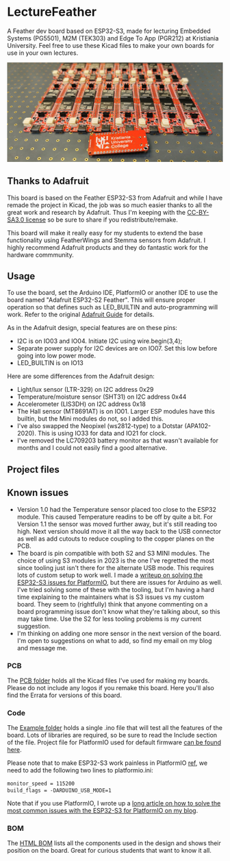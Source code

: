 # LectureFeather
A Feather dev board based on ESP32-S3, made for lecturing Embedded Systems (PG5501), M2M (TEK303) and Edge To App (PGR212) at Kristiania University. Feel free to use these Kicad files to make your own boards for use in your own lectures.

![First batch](./img/firstBatch.jpg)

## Thanks to Adafruit
This board is based on the Feather ESP32-S3 from Adafruit and while I have remade the project in Kicad, the job was so much easier thanks to all the great work and research by Adafruit. Thus I'm keeping with the [CC-BY-SA3.0 license](./license.txt) so be sure to share if you redistribute/remake.

This board will make it really easy for my students to extend the base functionality using FeatherWings and Stemma sensors from Adafruit. I highly recommend Adafruit products and they do fantastic work for the hardware commmunity.

## Usage
To use the board, set the Arduino IDE, PlatformIO or another IDE to use the board named "Adafruit ESP32-S2 Feather". This will ensure proper operation so that defines such as LED_BUILTIN and auto-programming will work. Refer to the original [Adafruit Guide](https://learn.adafruit.com/adafruit-esp32-s2-feather) for details.

As in the Adafruit design, special features are on these pins:
* I2C is on IO03 and IO04. Initiate I2C using wire.begin(3,4);
* Separate power supply for I2C devices are on IO07. Set this low before going into low power mode.
* LED_BUILTIN is on IO13

Here are some differences from the Adafruit design:

* Light/lux sensor (LTR-329) on I2C address 0x29
* Temperature/moisture sensor (SHT31) on I2C address 0x44
* Accelerometer (LIS3DH) on I2C address 0x18
* The Hall sensor (MT8691AT) is on IO01. Larger ESP modules have this builtin, but the Mini modules do not, so I added this.
* I've also swapped the Neopixel (ws2812-type) to a Dotstar (APA102-2020). This is using IO33 for data and IO21 for clock.
* I've removed the LC709203 battery monitor as that wasn't available for months and I could not easily find a good alternative.

## Project files

## Known issues
- Version 1.0 had the Temperature sensor placed too close to the ESP32 module. This caused Temperature readins to be off by quite a bit. For Version 1.1 the sensor was moved further away, but it's still reading too high. Next version should move it all the way back to the USB connector as well as add cutouts to reduce coupling to the copper planes on the PCB.
- The board is pin compatible with both S2 and S3 MINI modules. The choice of using S3 modules in 2023 is the one I've regretted the most since tooling just isn't there for the alternate USB mode. This requires lots of custom setup to work well. I made a [writeup on solving the ESP32-S3 issues for PlatformIO](https://flashgamer.com/blog/comments/solving-platformio-issues-with-the-adafruit-feather-s3), but there are issues for Arduino as well. I've tried solving some of these with the tooling, but I'm having a hard time explaining to the maintainers what is S3 issues vs my custom board. They seem to (rightfully) think that anyone commenting on a board programming issue don't know what they're talking about, so this may take time. Use the S2 for less tooling problems is my current suggestion.
- I'm thinking on adding one more sensor in the next version of the board. I'm open to suggestions on what to add, so find my email on my blog and message me.

### PCB
The [PCB folder](./pcb) holds all the Kicad files I've used for making my boards. Please do not include any logos if you remake this board. Here you'll also find the Errata for versions of this board.

### Code
The [Example folder](./examples) holds a single .ino file that will test all the features of the board. Lots of libraries are required, so be sure to read the Include section of the file. Project file for PlatformIO used for default firmware [can be found here](https://github.com/jenschr/TestAll).

Please note that to make ESP32-S3 work painless in PlatformIO [ref](https://github.com/espressif/arduino-esp32/issues/6762#issuecomment-1182821492), we need to add the following two lines to platformio.ini:

    monitor_speed = 115200
    build_flags = -DARDUINO_USB_MODE=1
    
Note that if you use PlatformIO, I wrote up a [long article on how to solve the most common issues with the ESP32-S3 for PlatformIO on my blog](https://flashgamer.com/blog/comments/solving-platformio-issues-with-the-adafruit-feather-s3).

### BOM
The [HTML BOM](./bom) lists all the components used in the design and shows their position on the board. Great for curious students that want to know it all.
